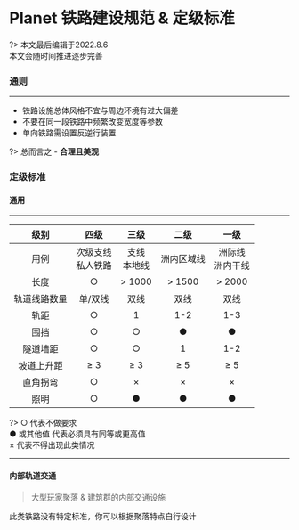 # Planet 铁路建设规范 & 定级标准

?> 本文最后编辑于2022.8.6<br>本文会随时间推进逐步完善

### 通则

----------

 - 铁路设施总体风格不宜与周边环境有过大偏差
 - 不要在同一段铁路中频繁改变宽度等参数
 - 单向铁路需设置反逆行装置

?> 总而言之 - **合理且美观** 
  
### 定级标准

#### 通用

----------

|  级别   |   四级   |  三级   |   二级   |  一级   |
| :-: | :-: | :-: | :-: | :-: |
|  用例   |  次级支线<br>私人铁路   |  支线<br>本地线   |  洲内区域线   |  洲际线<br>洲内干线   |
|  长度   |  ○   |  > 1000   |  > 1500   |  > 2000   |
|  轨道线路数量   |   单/双线  |  双线   |  双线   |   双线  |
|  轨距   |  ○   |  1   |  1-2   |  1-3   |
|  围挡   |  ○  |  ○  | ●    |   ●  |
|  隧道墙距   |  ○   |  ○   |  1   |  1-2   |
|  坡道上升距   |  ≥ 3   |  ≥ 3   |  ≥ 5   |  ≥ 5   |
|  直角拐弯   |  ○   |  ×   |  ×   |  ×   |
|  照明   |  ○   |  ●    |  ●    |  ●    |

?> ○ 代表不做要求<br>● 或其他值 代表必须具有同等或更高值<br>× 代表不得出现此类情况

----------

####  内部轨道交通

> 大型玩家聚落 & 建筑群的内部交通设施

此类铁路没有特定标准，你可以根据聚落特点自行设计
